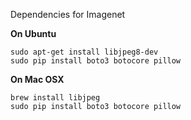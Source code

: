 Dependencies for Imagenet  

**On Ubuntu**

```
sudo apt-get install libjpeg8-dev
sudo pip install boto3 botocore pillow
``` 
**On Mac OSX**

```
brew install libjpeg
sudo pip install boto3 botocore pillow
```
